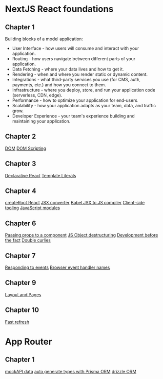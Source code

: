 # NextJS React foundations

## Chapter 1

Building blocks of a model application:
 - User Interface - how users will consume and interact with your application.
 - Routing - how users navigate between different parts of your application.
 - Data Fetching - where your data lives and how to get it.
 - Rendering - when and where you render static or dynamic content.
 - Integrations - what third-party services you use (for CMS, auth, payments, etc.) and how you
 connect to them.
 - Infrastructure - where you deploy, store, and run your application code (serverless, CDN, edge).
 - Performance - how to optimize your application for end-users.
 - Scalability - how your application adapts as your team, data, and traffic grow.
 - Developer Experience - your team's experience building and maintaining your application.

 ## Chapter 2
[DOM](https://developer.mozilla.org/en-US/docs/Web/API/Document_Object_Model)
[DOM Scripting](https://developer.mozilla.org/en-US/docs/Learn_web_development/Core/Scripting/DOM_scripting)

## Chapter 3
[Declarative React](https://react.dev/learn/reacting-to-input-with-state#how-declarative-ui-compares-to-imperative)
[Template Literals](https://developer.mozilla.org/en-US/docs/Web/JavaScript/Reference/Template_literals#tagged_templates)

## Chapter 4
[createRoot React](https://react.dev/reference/react-dom/client/createRoot)
[JSX converter](https://transform.tools/html-to-jsx)
[Babel JSX to JS compiler](https://transform.tools/html-to-jsx)
[Client-side tooling](https://developer.mozilla.org/en-US/docs/Learn_web_development/Extensions/Client-side_tools/Overview#the_modern_tooling_ecosystem)
[JavaScript modules](https://developer.mozilla.org/en-US/docs/Web/JavaScript/Guide/Modules)

## Chapter 6
[Paasing props to a component](https://react.dev/learn/passing-props-to-a-component)
[JS Object destructuring](https://developer.mozilla.org/en-US/docs/Web/JavaScript/Reference/Operators/Destructuring)
[Development before the fact](http://www.htius.com/Articles/Inside_DBTF.htm)
[Double curlies](https://react.dev/learn/javascript-in-jsx-with-curly-braces#using-double-curlies-css-and-other-objects-in-jsx)

## Chapter 7
[Responding to events](https://react.dev/learn/responding-to-events)
[Browser event handler names](https://react.dev/reference/react-dom/components/common#common-props)

## Chapter 9
[Layout and Pages](https://nextjs.org/learn/react-foundations/installation)

## Chapter 10
[Fast refresh](https://nextjs.org/docs/architecture/fast-refresh)

# App Router

## Chapter 1
[mockAPI data](https://mockapi.io)
[auto generate types with Prisma ORM](https://www.prisma.io)
[drizzle ORM](https://orm.drizzle.team)